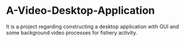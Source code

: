 # A-Video-Desktop-Application
It is a project regarding constructing a desktop application with GUI and some background video processes for fishery activity.
